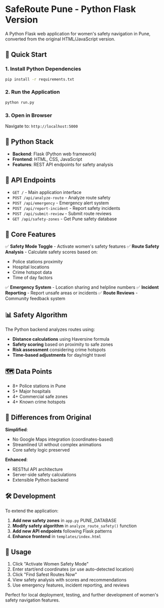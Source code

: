 # SafeRoute Pune - Python Flask Version

A Python Flask web application for women's safety navigation in Pune, converted from the original HTML/JavaScript version.

## 🚀 Quick Start

### 1. Install Python Dependencies
```bash
pip install -r requirements.txt
```

### 2. Run the Application
```bash
python run.py
```

### 3. Open in Browser
Navigate to: `http://localhost:5000`

## 🧱 Python Stack

- **Backend**: Flask (Python web framework)
- **Frontend**: HTML, CSS, JavaScript
- **Features**: REST API endpoints for safety analysis

## 📡 API Endpoints

- `GET /` - Main application interface
- `POST /api/analyze-route` - Analyze route safety
- `POST /api/emergency` - Emergency alert system
- `POST /api/report-incident` - Report safety incidents
- `POST /api/submit-review` - Submit route reviews
- `GET /api/safety-zones` - Get Pune safety database

## 🔧 Core Features

✅ **Safety Mode Toggle** - Activate women's safety features
✅ **Route Safety Analysis** - Calculate safety scores based on:
- Police stations proximity
- Hospital locations
- Crime hotspot data
- Time of day factors

✅ **Emergency System** - Location sharing and helpline numbers
✅ **Incident Reporting** - Report unsafe areas or incidents
✅ **Route Reviews** - Community feedback system

## 📊 Safety Algorithm

The Python backend analyzes routes using:
- **Distance calculations** using Haversine formula
- **Safety scoring** based on proximity to safe zones
- **Risk assessment** considering crime hotspots
- **Time-based adjustments** for day/night travel

## 🗺️ Data Points

- 8+ Police stations in Pune
- 5+ Major hospitals
- 4+ Commercial safe zones
- 4+ Known crime hotspots

## 🔄 Differences from Original

**Simplified**:
- No Google Maps integration (coordinates-based)
- Streamlined UI without complex animations
- Core safety logic preserved

**Enhanced**:
- RESTful API architecture
- Server-side safety calculations
- Extensible Python backend

## 🛠️ Development

To extend the application:

1. **Add new safety zones** in `app.py` PUNE_DATABASE
2. **Modify safety algorithm** in `analyze_route_safety()` function
3. **Add new API endpoints** following Flask patterns
4. **Enhance frontend** in `templates/index.html`

## 📱 Usage

1. Click "Activate Women Safety Mode"
2. Enter start/end coordinates (or use auto-detected location)
3. Click "Find Safest Routes Now"
4. View safety analysis with scores and recommendations
5. Use emergency features, incident reporting, and reviews

Perfect for local deployment, testing, and further development of women's safety navigation features.